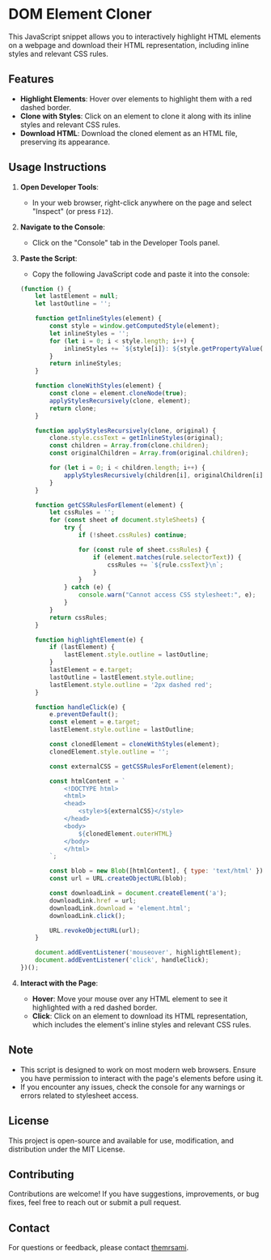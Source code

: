 # DOM Element Cloner

This JavaScript snippet allows you to interactively highlight HTML elements on a webpage and download their HTML representation, including inline styles and relevant CSS rules. 

## Features

- **Highlight Elements**: Hover over elements to highlight them with a red dashed border.
- **Clone with Styles**: Click on an element to clone it along with its inline styles and relevant CSS rules.
- **Download HTML**: Download the cloned element as an HTML file, preserving its appearance.

## Usage Instructions

1. **Open Developer Tools**:
   - In your web browser, right-click anywhere on the page and select "Inspect" (or press `F12`).
   
2. **Navigate to the Console**:
   - Click on the "Console" tab in the Developer Tools panel.

3. **Paste the Script**:
   - Copy the following JavaScript code and paste it into the console:

   ```javascript
   (function () {
       let lastElement = null;
       let lastOutline = '';

       function getInlineStyles(element) {
           const style = window.getComputedStyle(element);
           let inlineStyles = '';
           for (let i = 0; i < style.length; i++) {
               inlineStyles += `${style[i]}: ${style.getPropertyValue(style[i])}; `;
           }
           return inlineStyles;
       }

       function cloneWithStyles(element) {
           const clone = element.cloneNode(true);
           applyStylesRecursively(clone, element);
           return clone;
       }

       function applyStylesRecursively(clone, original) {
           clone.style.cssText = getInlineStyles(original);
           const children = Array.from(clone.children);
           const originalChildren = Array.from(original.children);

           for (let i = 0; i < children.length; i++) {
               applyStylesRecursively(children[i], originalChildren[i]);
           }
       }

       function getCSSRulesForElement(element) {
           let cssRules = '';
           for (const sheet of document.styleSheets) {
               try {
                   if (!sheet.cssRules) continue;

                   for (const rule of sheet.cssRules) {
                       if (element.matches(rule.selectorText)) {
                           cssRules += `${rule.cssText}\n`;
                       }
                   }
               } catch (e) {
                   console.warn("Cannot access CSS stylesheet:", e);
               }
           }
           return cssRules;
       }

       function highlightElement(e) {
           if (lastElement) {
               lastElement.style.outline = lastOutline;
           }
           lastElement = e.target;
           lastOutline = lastElement.style.outline;
           lastElement.style.outline = '2px dashed red';
       }

       function handleClick(e) {
           e.preventDefault();
           const element = e.target;
           lastElement.style.outline = lastOutline;

           const clonedElement = cloneWithStyles(element);
           clonedElement.style.outline = '';

           const externalCSS = getCSSRulesForElement(element);

           const htmlContent = `
               <!DOCTYPE html>
               <html>
               <head>
                   <style>${externalCSS}</style>
               </head>
               <body>
                   ${clonedElement.outerHTML}
               </body>
               </html>
           `;

           const blob = new Blob([htmlContent], { type: 'text/html' });
           const url = URL.createObjectURL(blob);

           const downloadLink = document.createElement('a');
           downloadLink.href = url;
           downloadLink.download = 'element.html';
           downloadLink.click();

           URL.revokeObjectURL(url);
       }

       document.addEventListener('mouseover', highlightElement);
       document.addEventListener('click', handleClick);
   })();
   ```

4. **Interact with the Page**:
   - **Hover**: Move your mouse over any HTML element to see it highlighted with a red dashed border.
   - **Click**: Click on an element to download its HTML representation, which includes the element's inline styles and relevant CSS rules.
   


## Note

- This script is designed to work on most modern web browsers. Ensure you have permission to interact with the page's elements before using it.
- If you encounter any issues, check the console for any warnings or errors related to stylesheet access.

## License

This project is open-source and available for use, modification, and distribution under the MIT License.

## Contributing

Contributions are welcome! If you have suggestions, improvements, or bug fixes, feel free to reach out or submit a pull request.

## Contact

For questions or feedback, please contact [themrsami](mailto:usamanazir13@gmail.com).

